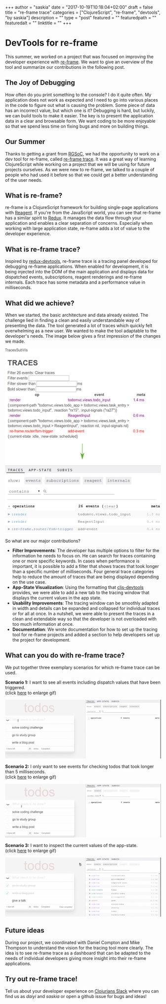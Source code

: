 +++
author = "saskia"
date = "2017-10-19T10:18:04+02:00"
draft = false
title = "re-frame trace"
categories = ["ClojureScript", "re-frame", "devtools", "by saskia"]
description = ""
type = "post"
featured = ""
featuredpath = ""
featuredalt = ""
linktitle = ""
+++


# DevTools for re-frame

This summer, we worked on a project that was focused on improving the developer experience with [re-frame](https://github.com/Day8/re-frame). We want to give an overview of the tool and summarize our contributions in the following post. 

[//]: # (tooling and debugging)
[//]: # (- DevTools - make coding more enjoyable - no print to console -)

## The Joy of Debugging

How often do you print something to the console? I do it quite often. My application does not work as expected and I need to go into various places in the code to figure out what is causing the problem. Some piece of data has an incorrect value, but which one is it? Debugging is hard, but luckily, we can build tools to make it easier. The key is to present the application data in a clear and browsable form. We want  coding to be more enjoyable so that we spend less time on fixing bugs and more on building things. 


[//]: # (our summer)
[//]: # (- RGSoC -)

## Our Summer

Thanks to getting a grant from [RGSoC](https://railsgirlssummerofcode.org), we had the opportunity to work on a dev tool for re-frame, called [re-frame trace](https://github.com/Day8/re-frame-trace). It was a great way of learning ClojureScript while working on a project that we will be using for future projects ourselves. As we were new to re-frame, we talked to a couple of people who had used it before so that we could get a better understanding of the user needs. 

[//]: # (re-frame)
[//]: # (- explain a bit how it works -)

## What is re-frame?

re-frame is a ClojureScript framework for building single-page applications with [Reagent](https://github.com/reagent-project/reagent). If you're from the JavaScript world, you can see that re-frame has a similar spirit to [Redux](http://redux.js.org/). It manages the data flow through your application and enables a clear separation of concerns. Especially when working with large application state, re-frame adds a lot of value to the developer experience. 

## What is re-frame trace?

Inspired by [redux-devtools](https://github.com/gaearon/redux-devtools), re-frame trace is a tracing panel developed for debugging re-frame applications. When enabled for development, it is being injected into the DOM of the main application and displays data for dispatched events, subscriptions, reagent renderings and re-frame internals. Each trace has some metadata and a performance value in milliseconds. 


## What did we achieve? 

When we started, the basic architecture and data already existed. The challenge lied in finding a clean and easily understandable way of presenting the data. The tool generated a lot of traces which quickly felt overwhelming as a new user. We wanted to make the tool adaptable to the developer's needs. The image below gives a first impression of the changes we made. 

![screenshots from before and after](traces-before-after.png) 

So what are our major contributions? 

- **Filter Improvements**: The developer has multiple options to filter for the information he needs to focus on. He can search for traces containing one or more specific keywords. In cases when performance is important, it is possible to add a filter that shows traces that took longer than a specific number of milliseconds. Four general trace categories help to reduce the amount of traces that are being displayed depending on the use case. 
- **App-State Visualization**: Using the formatting that [cljs-devtools](https://github.com/binaryage/cljs-devtools/) provides, we were able to add a new tab to the tracing window that displays the current values in the app state. 
- **Usability Improvements**: The tracing window can be smoothly adapted in width and details can be expanded and collapsed for individual traces or for all at once. In a nutshell, we were able to present the traces in a clean and extendable way so that the developer is not overloaded with too much information at once. 
- **Documentation**: We wrote documentation for how to set up the tracing tool for re-frame projects and added a section to help developers set up the project for development. 


[//]: # (What can the tool do for you?)
[//]: # (- put some demo gifs here along with use cases -)

## What can you do with re-frame trace?

We put together three exemplary scenarios for which re-frame trace can be used. 

**Scenario 1:** I want to see all events including dispatch values that have been triggered.  
(click [here](/filter-events.gif) to enlarge gif)

![re-frame trace demonstrating the category filter](filter-events.gif)

**Scenario 2:** I only want to see events for checking todos that took longer than 5 milliseconds.  
(click [here](/filtering.gif) to enlarge gif)

![re-frame trace demonstrating keyword and time filtering](filtering.gif)

**Scenario 3:** I want to inspect the current values of the app-state.  
(click [here](/app-state.gif) to enlarge gif)

![re-frame trace demonstrating the app-state tab](app-state.gif)



## Future ideas

During our project, we coordinated with Daniel Compton and Mike Thompson to understand the vision for the tracing tool more clearly. The idea is to see re-frame trace as a dashboard that can be adapted to the needs of individual developers giving more insight into their re-frame applications. 


[//]: # (it's about you now)

## Try out re-frame trace!

Tell us about your developer experience on [Clojurians Slack](https://clojurians.slack.com/) where you can find us as *daiyi* and *saskia* or open a github issue for bugs and ideas!
